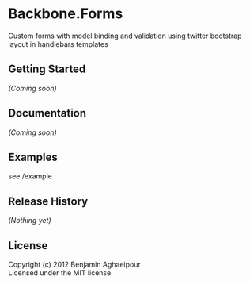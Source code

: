 # Backbone.Forms

Custom forms with model binding and validation using twitter bootstrap layout in handlebars templates

## Getting Started
_(Coming soon)_

## Documentation
_(Coming soon)_

## Examples
see /example

## Release History
_(Nothing yet)_

## License
Copyright (c) 2012 Benjamin Aghaeipour  
Licensed under the MIT license.
